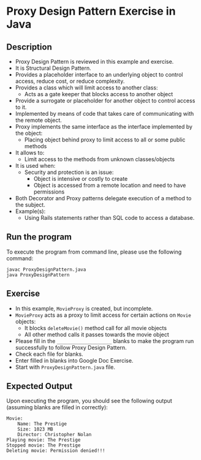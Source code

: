 # Proxy Design Pattern Exercise in Java

## Description
* Proxy Design Pattern is reviewed in this example and exercise.
* It is Structural Design Pattern.
* Provides a placeholder interface to an underlying object to control access, reduce cost, or reduce complexity.
* Provides a class which will limit access to another class:
  * Acts as a gate keeper that blocks access to another object
* Provide a surrogate or placeholder for another object to control access to it.
* Implemented by means of code that takes care of communicating with the remote object.
* Proxy implements the same interface as the interface implemented by the object:
  * Placing object behind proxy to limit access to all or some public methods
* It allows to:
  * Limit access to the methods from unknown classes/objects
* It is used when:
  * Security and protection is an issue:
    * Object is intensive or costly to create
    * Object is accessed from a remote location and need to have permissions
* Both Decorator and Proxy patterns delegate execution of a method to the subject.
* Example(s):
  * Using Rails statements rather than SQL code to access a database.

## Run the program
To execute the program from command line, please use the following command:

```
javac ProxyDesignPattern.java
java ProxyDesignPattern
```

## Exercise
* In this example, `MovieProxy` is created, but incomplete.
* `MovieProxy` acts as a proxy to limit access for certain actions on `Movie` objects:
  * It blocks `deleteMovie()` method call for all movie objects
  * All other method calls it passes towards the movie object
* Please fill in the `____________________`  blanks to make the program run successfully to follow Proxy Design Pattern.
* Check each file for blanks.
* Enter filled in blanks into Google Doc Exercise.
* Start with `ProxyDesignPattern.java` file.

## Expected Output
Upon executing the program, you should see the following output (assuming blanks are filled in correctly):

```
Movie:
    Name: The Prestige
    Size: 1023 MB
    Director: Christopher Nolan
Playing movie: The Prestige
Stopped movie: The Prestige
Deleting movie: Permission denied!!!
```
